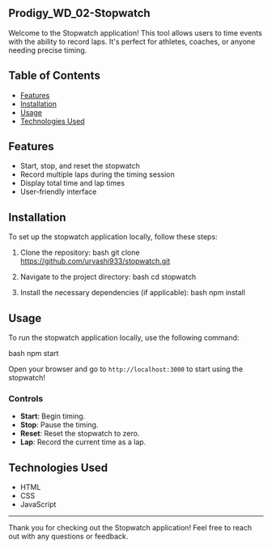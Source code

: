 ## Prodigy_WD_02-Stopwatch
Welcome to the Stopwatch application! This tool allows users to time events with the ability to record laps. It's perfect for athletes, coaches, or anyone needing precise timing.

## Table of Contents

- [Features](#features)
- [Installation](#installation)
- [Usage](#usage)
- [Technologies Used](#technologies-used)

## Features

- Start, stop, and reset the stopwatch
- Record multiple laps during the timing session
- Display total time and lap times
- User-friendly interface

## Installation

To set up the stopwatch application locally, follow these steps:

1. Clone the repository:
   bash
   git clone https://github.com/urvashi933/stopwatch.git
   

2. Navigate to the project directory:
   bash
   cd stopwatch
   

3. Install the necessary dependencies (if applicable):
   bash
   npm install
   

## Usage

To run the stopwatch application locally, use the following command:

bash
npm start


Open your browser and go to `http://localhost:3000` to start using the stopwatch!

### Controls

- **Start**: Begin timing.
- **Stop**: Pause the timing.
- **Reset**: Reset the stopwatch to zero.
- **Lap**: Record the current time as a lap.

## Technologies Used

- HTML
- CSS
- JavaScript

---

Thank you for checking out the Stopwatch application! Feel free to reach out with any questions or feedback.
